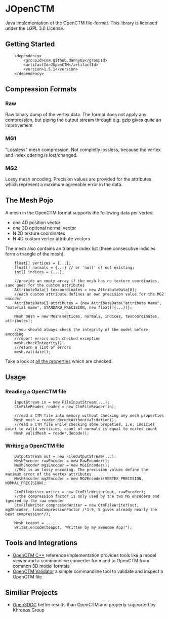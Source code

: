 JOpenCTM
=========

Java implementation of the OpenCTM file-format.
This library is licensed under the LGPL 3.0 License.

## Getting Started

        <dependency>
            <groupId>com.github.danny02</groupId>
            <artifactId>JOpenCTM</artifactId>
            <version>1.5.1</version>
        </dependency>
## Compression Formats
### Raw
Raw binary dump of the vertex data. The format does not apply any compression, but piping the output stream through e.g. gzip gives quite an improvement
### MG1
"Lossless" mesh compression. Not completly lossless, because the vertex and index odering is lost/changed.
### MG2
Lossy mesh encoding. Precision values are provided for the attributes which represent a maximum agreeable error in the data.
## The Mesh Pojo
A mesh in the OpenCTM format supports the following data per vertex:
* one 4D position vector
* one 3D optional normal vector
* N 2D texture coordinates
* N 4D custom vertex attribute vectors

The mesh also contains an triangle index list (three consecutive indicies form a triangle of the mesh).

        float[] vertices = {...};
        float[] normals = {...} // or 'null' of not existing;
        int[] indices = {...};
        
        //provide an empty array if the mesh has no texture coordinates, same goes for the custom attributes
        AttributeData[] texcoordinates = new AttributeData[0];
        //each custom attribute defines an own precision value for the MG2 encoder
        AttributeData[] attributes = {new AttributeData("attribute name", "material name", STANDARD_PRECISION, new float[]{...})};
        
        Mesh mesh = new Mesh(vertices, normals, indices, texcoordinates, attributes);
        
        //you should always check the integrity of the model before encoding
        //report errors with checked exception
        mesh.checkIntegrity();
        //return a list of errors
        mesh.validate();
Take a look at [all the properties](https://github.com/Danny02/JOpenCTM/blob/develop/src/main/java/darwin/jopenctm/data/Mesh.java#L83) which are checked.
## Usage
### Reading a OpenCTM file
        InputStream in = new FileInputStream(...);
        CtmFileReader reader = new CtmFileReader(in);
        
        //read a CTM file into memory without checking any mesh properties
        Mesh mesh = reader.decodeWithoutValidation();
        //read a CTM file while checking some propeties, i.e. indicies point to valid verticies, count of normals is equal to vertex count
        Mesh validMesh = reader.decode();
### Writing a OpenCTM file
        OutputStream out = new FileOutputStream(...);
        MeshEncoder rawEncoder = new RawEncoder();
        MeshEncoder mg1Encoder = new MG1Encoder();
        //MG2 is an lossy encoding. The precision values define the maximum error of the vertex attributes
        MeshEncoder mg2Encoder = new MG2Encoder(VERTEX_PRECISION, NORMAL_PRECISION);
        
        CtmFileWriter writer = new CtmFileWriter(out, rawEncoder);
        //the compression factor is only used by the two MG encoders and ignored by the raw encoder
        CtmFileWriter compressedWriter = new CtmFileWriter(out, mg2Encoder, lzmaCompressionFactor /*1-9, 5 gives already nearly the best compression*/);
        
        Mesh teapot = ...;
        writer.encode(teapot, "Written by my awesome App!");
        
## Tools and Integrations
* [OpenCTM C++](https://github.com/Danny02/OpenCTM) reference implementation 
provides tools like a model viewer and a commandline converter from and to OpenCTM from common 3D model formats
* [OpenCTM Validator](https://github.com/Danny02/ctmvalidator)
a simple commandline tool to validate and inspect a OpenCTM file

## Similiar Projects
* [Open3DGC](https://github.com/KhronosGroup/glTF/wiki/Open-3D-Graphics-Compression)
better results than OpenCTM and properly supported by Khronos Group

